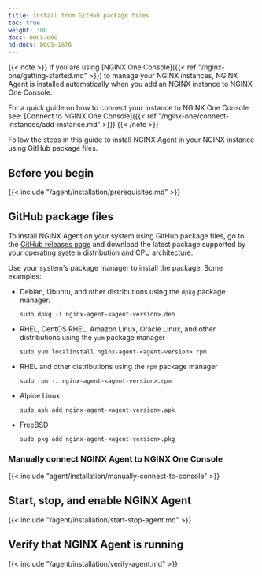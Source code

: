 ```yaml
---
title: Install from GitHub package files
toc: true
weight: 300
docs: DOCS-000
nd-docs: DOCS-1876
---
```


{{< note >}}
If you are using [NGINX One Console]({{< ref "/nginx-one/getting-started.md" >}})
to manage your NGINX instances, NGINX Agent is installed automatically when you
add an NGINX instance to NGINX One Console.

For a quick guide on how to connect your instance to NGINX One Console see: [Connect to NGINX One Console]({{< ref "/nginx-one/connect-instances/add-instance.md" >}})
{{< /note >}}

Follow the steps in this guide to install NGINX Agent in your NGINX instance using
GitHub package files.

## Before you begin

{{< include "/agent/installation/prerequisites.md" >}}

## GitHub package files

To install NGINX Agent on your system using GitHub package files, go to the
[GitHub releases page](https://github.com/nginx/agent/releases) and download the
latest package supported by your operating system distribution and CPU architecture.

Use your system's package manager to install the package. Some examples:

- Debian, Ubuntu, and other distributions using the `dpkg` package manager.

   ```shell
   sudo dpkg -i nginx-agent-<agent-version>.deb
   ```

- RHEL, CentOS RHEL, Amazon Linux, Oracle Linux, and other distributions using
   the `yum` package manager

  ```shell
  sudo yum localinstall nginx-agent-<agent-version>.rpm
  ```

- RHEL and other distributions using the `rpm` package manager

  ```shell
  sudo rpm -i nginx-agent-<agent-version>.rpm
  ```

- Alpine Linux

  ```shell
  sudo apk add nginx-agent-<agent-version>.apk
  ```

- FreeBSD

  ```shell
  sudo pkg add nginx-agent-<agent-version>.pkg
  ```

### Manually connect NGINX Agent to NGINX One Console

{{< include "agent/installation/manually-connect-to-console" >}}

## Start, stop, and enable NGINX Agent

{{< include "/agent/installation/start-stop-agent.md" >}}

## Verify that NGINX Agent is running

{{< include "/agent/installation/verify-agent.md" >}}